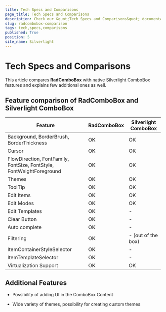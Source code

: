 ```yaml
---
title: Tech Specs and Comparisons
page_title: Tech Specs and Comparisons
description: Check our &quot;Tech Specs and Comparisons&quot; documentation article for the RadComboBox {{ site.framework_name }} control.
slug: radcombobox-comparison
tags: tech,specs,comparisons
published: True
position: 5
site_name: Silverlight
---
```


# Tech Specs and Comparisons

This article compares __RadComboBox__ with native Silverlight ComboBox features and explains few additional ones as well.

## Feature comparison of RadComboBox and Silverlight ComboBox

Feature	|	RadComboBox	|	Silverlight ComboBox
---	|	---	|	---
Background, BorderBrush, BorderThickness	|	OK	|	OK
Cursor	|	OK	|	OK
FlowDirection, FontFamily, FontSize, FontStyle, FontWeightForeground	|	OK	|	OK
Themes	|	OK	|	OK
ToolTip	|	OK	|	OK
Edit Items	|	OK	|	OK
Edit Modes	|	OK	|	OK
Edit Templates	|	OK	|	-
Clear Button	|	OK	|	-
Auto complete	|	OK	|	-
Filtering	|	OK	|	- (out of the box)
ItemContainerStyleSelector	|	OK	|	-
ItemTemplateSelector	|	OK	|	-
Virtualization Support	|	OK	|	OK


## Additional Features

* Possibility of adding UI in the ComboBox Content

* Wide variety of themes, possibility for creating custom themes
